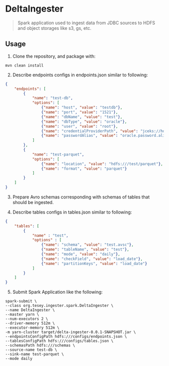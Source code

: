 # DeltaIngester

> Spark application used to ingest data from JDBC sources to HDFS and object storages like s3, gs, etc.

## Usage

1. Clone the repository, and package with:

```
mvn clean install
```

2. Describe endpoints configs in endpoints.json similar to following:
```json
{
    "endpoints": [
        {
            "name": "test-db",
            "options": [
                {"name": "host", "value": "testdb"},
                {"name": "port", "value": "1521"},
                {"name": "dbName", "value": "test"},
                {"name": "dbType", "value": "oracle"},
                {"name": "user", "value": "root"},
                {"name": "credentialProviderPath", "value": "jceks://hdfs/user/hadoop/test-root-key.jceks"},
                {"name": "passwordAlias", "value": "oracle.password.alias"}
            ]
        },
        {
            "name": "test-parquet",
            "options": [
                {"name": "location", "value": "hdfs:///test/parquet"},
                {"name": "format", "value": "parquet"}
            ]
        }
    ]
}
```

3. Prepare Avro schemas corresponding with schemas of tables that should be ingested.

4. Describe tables configs in tables.json similar to following:
```json
{
    "tables": [
        {
            "name" : "test",
            "options" : [
                {"name": "schema", "value": "test.avsc"},
                {"name": "tableName", "value": "test"},
                {"name": "mode", "value": "daily"},
                {"name": "checkField", "value": "load_date"},
                {"name": "partitionKeys", "value": "load_date"}
            ]
        }
    ]
}
```

5. Submit Spark Application like the following:
```shell script
spark-submit \
--class org.tesey.ingester.spark.DeltaIngester \
--name DeltaIngester \
--master yarn \
--num-executors 2 \
--driver-memory 512m \
--executor-memory 512m \
-m yarn-cluster target/delta-ingester-0.0.1-SNAPSHOT.jar \
--endpointsConfigPath hdfs:///configs/endpoints.json \
--tablesConfigPath hdfs:///configs/tables.json \
--schemasPath hdfs:///schemas \
--source-name test-db \
--sink-name test-parquet \
--mode daily
```
